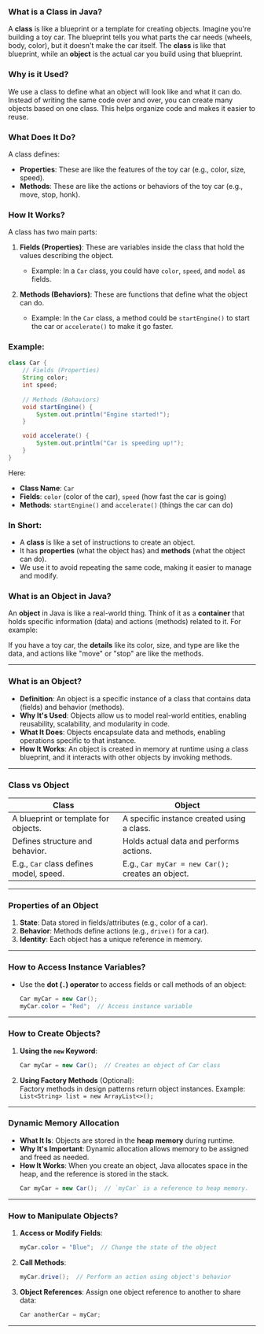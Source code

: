 ### What is a Class in Java?

A **class** is like a blueprint or a template for creating objects. Imagine you're building a toy car. 
The blueprint tells you what parts the car needs (wheels, body, color), but it doesn't make the car itself. 
The **class** is like that blueprint, while an **object** is the actual car you build using that blueprint.

### Why is it Used?

We use a class to define what an object will look like and what it can do. Instead of writing the same code over and over, you can create many objects based on one class. This helps organize code and makes it easier to reuse.

### What Does It Do?

A class defines:
- **Properties**: These are like the features of the toy car (e.g., color, size, speed).
- **Methods**: These are like the actions or behaviors of the toy car (e.g., move, stop, honk).

### How It Works?

A class has two main parts:
1. **Fields (Properties)**: These are variables inside the class that hold the values describing the object.
   - Example: In a `Car` class, you could have `color`, `speed`, and `model` as fields.
   
2. **Methods (Behaviors)**: These are functions that define what the object can do.
   - Example: In the `Car` class, a method could be `startEngine()` to start the car or `accelerate()` to make it go faster.

### Example:

```java
class Car {
    // Fields (Properties)
    String color;
    int speed;
    
    // Methods (Behaviors)
    void startEngine() {
        System.out.println("Engine started!");
    }

    void accelerate() {
        System.out.println("Car is speeding up!");
    }
}
```

Here:
- **Class Name**: `Car`
- **Fields**: `color` (color of the car), `speed` (how fast the car is going)
- **Methods**: `startEngine()` and `accelerate()` (things the car can do)

### In Short:
- A **class** is like a set of instructions to create an object.
- It has **properties** (what the object has) and **methods** (what the object can do).
- We use it to avoid repeating the same code, making it easier to manage and modify.

### **What is an Object in Java?**  
An **object** in Java is like a real-world thing. Think of it as a **container** that holds specific information (data) and actions (methods) related to it. For example:  

If you have a toy car, the **details** like its color, size, and type are like the data, and actions like "move" or "stop" are like the methods.

---

### **What is an Object?**
- **Definition**: An object is a specific instance of a class that contains data (fields) and behavior (methods).  
- **Why It's Used**: Objects allow us to model real-world entities, enabling reusability, scalability, and modularity in code.  
- **What It Does**: Objects encapsulate data and methods, enabling operations specific to that instance.  
- **How It Works**: An object is created in memory at runtime using a class blueprint, and it interacts with other objects by invoking methods.

---

### **Class vs Object**
| **Class**                              | **Object**                           |
|----------------------------------------|---------------------------------------|
| A blueprint or template for objects.   | A specific instance created using a class. |
| Defines structure and behavior.        | Holds actual data and performs actions. |
| E.g., `Car` class defines model, speed. | E.g., `Car myCar = new Car();` creates an object. |

---

### **Properties of an Object**
1. **State**: Data stored in fields/attributes (e.g., color of a car).  
2. **Behavior**: Methods define actions (e.g., `drive()` for a car).  
3. **Identity**: Each object has a unique reference in memory.

---

### **How to Access Instance Variables?**
- Use the **dot (`.`) operator** to access fields or call methods of an object:  
  ```java
  Car myCar = new Car();
  myCar.color = "Red";  // Access instance variable
  ```

---

### **How to Create Objects?**
1. **Using the `new` Keyword**:  
   ```java
   Car myCar = new Car();  // Creates an object of Car class
   ```

2. **Using Factory Methods** (Optional):  
   Factory methods in design patterns return object instances. Example: `List<String> list = new ArrayList<>();`

---

### **Dynamic Memory Allocation**
- **What It Is**: Objects are stored in the **heap memory** during runtime.  
- **Why It's Important**: Dynamic allocation allows memory to be assigned and freed as needed.  
- **How It Works**: When you create an object, Java allocates space in the heap, and the reference is stored in the stack.  
  ```java
  Car myCar = new Car();  // `myCar` is a reference to heap memory.
  ```
  
---

### **How to Manipulate Objects?**
1. **Access or Modify Fields**:  
   ```java
   myCar.color = "Blue";  // Change the state of the object
   ```
2. **Call Methods**:  
   ```java
   myCar.drive();  // Perform an action using object's behavior
   ```
3. **Object References**: Assign one object reference to another to share data:  
   ```java
   Car anotherCar = myCar;
   ```

---


